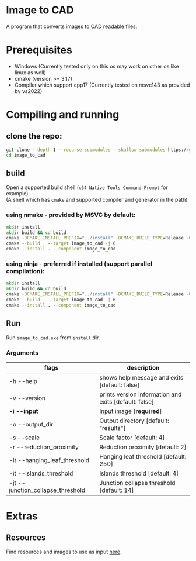 # Image to CAD

A program that converts images to CAD readable files.

# Prerequisites

- Windows (Currently tested only on this os may work on other os like linux as well)
- cmake (version >= 3.17)
- Compiler which support cpp17 (Currently tested on msvc143 as provided by vs2022)

# Compiling and running

## clone the repo:

```bat
git clone --depth 1 --recurse-submodules --shallow-submodules https://github.com/NadavT/image_to_cad_cpp.git image_to_cad
cd image_to_cad
```

## build

Open a supported build shell (`x64 Native Tools Command Prompt` for example)  
(A shell which has `cmake` and supported compiler and generator in the path)

### using nmake - provided by MSVC by default:

```bat
mkdir install
mkdir build && cd build
cmake -DCMAKE_INSTALL_PREFIX="../install" -DCMAKE_BUILD_TYPE=Release -G "NMake Makefiles" ..
cmake --build . --target image_to_cad -j 6
cmake --install . --component image_to_cad
```

### using ninja - preferred if installed (support parallel compilation):

```bat
mkdir install
mkdir build && cd build
cmake -DCMAKE_INSTALL_PREFIX="../install" -DCMAKE_BUILD_TYPE=Release -G "Ninja" ..
cmake --build . --target image_to_cad -j 6
cmake --install . --component image_to_cad
```

## Run

Run `image_to_cad.exe` from `install` dir.

### Arguments

| flags                             | description                                           |
| --------------------------------- | ----------------------------------------------------- |
| -h --help                         | shows help message and exits [default: false]         |
| -v --version                      | prints version information and exits [default: false] |
| **-i --input**                    | Input image [**required**]                            |
| -o --output_dir                   | Output directory [default: "results"]                 |
| -s --scale                        | Scale factor [default: 4]                             |
| -r --reduction_proximity          | Reduction proximity [default: 2]                      |
| -lt --hanging_leaf_threshold      | Hanging leaf threshold [default: 250]                 |
| -it --islands_threshold           | Islands threshold [default: 4]                        |
| -jt --junction_collapse_threshold | Junction collapse threshold [default: 14]             |

# Extras

## Resources

Find resources and images to use as input [here](https://drive.google.com/drive/folders/1ql_MQ4TBghVFClZZAGk84Ai-Pe-QEuif?usp=sharing).

